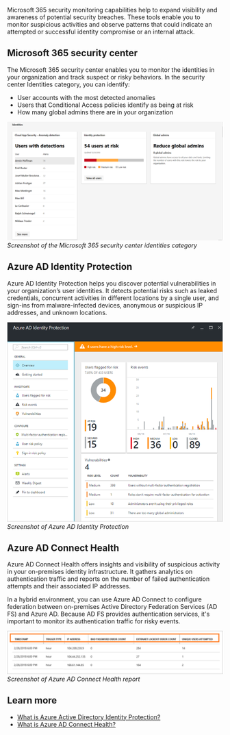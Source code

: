 Microsoft 365 security monitoring capabilities help to expand visibility and awareness of potential security breaches. These tools enable you to monitor suspicious activities and observe patterns that could indicate an attempted or successful identity compromise or an internal attack.

## Microsoft 365 security center

The Microsoft 365 security center enables you to monitor the identities in your organization and track suspect or risky behaviors. In the security center Identities category, you can identify:

- User accounts with the most detected anomalies
- Users that Conditional Access policies identify as being at risk
- How many global admins there are in your organization

![Screenshot of the Microsoft 365 security center.](../media/m365-security-center-identities.png)
*Screenshot of the Microsoft 365 security center identities category*

## Azure AD Identity Protection

Azure AD Identity Protection helps you discover potential vulnerabilities in your organization’s user identities. It detects potential risks such as leaked credentials, concurrent activities in different locations by a single user, and sign-ins from malware-infected devices, anonymous or suspicious IP addresses, and unknown locations.

![Screenshot of Azure AD Identity Protection.](../media/azure-ad-identity-protection.png)
*Screenshot of Azure AD Identity Protection*

## Azure AD Connect Health

Azure AD Connect Health offers insights and visibility of suspicious activity in your on-premises identity infrastructure. It gathers analytics on authentication traffic and reports on the number of failed authentication attempts and their associated IP addresses.

In a hybrid environment, you can use Azure AD Connect to configure federation between on-premises Active Directory Federation Services (AD FS) and Azure AD. Because AD FS provides authentication services, it's important to monitor its authentication traffic for risky events.

![Screenshot of Azure AD Connect Health report.](../media/azure-ad-connect-health-report.png)
*Screenshot of Azure AD Connect Health report*

## Learn more

- [What is Azure Active Directory Identity Protection?](https://docs.microsoft.com/azure/active-directory/identity-protection/overview-v2)
- [What is Azure AD Connect Health?](https://docs.microsoft.com/azure/active-directory/hybrid/whatis-azure-ad-connect#what-is-azure-ad-connect-health)
